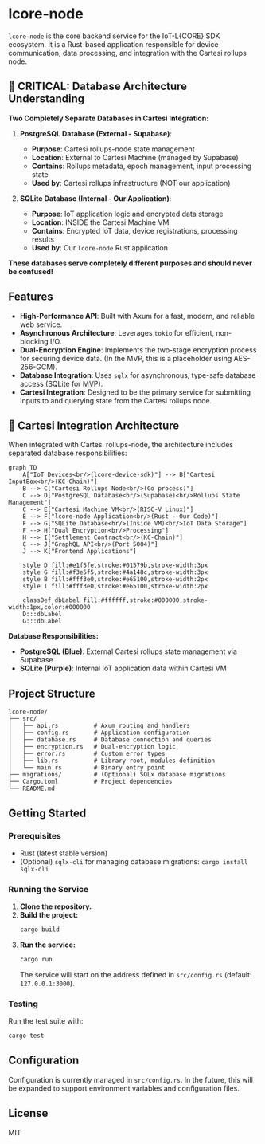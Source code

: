 # lcore-node

`lcore-node` is the core backend service for the IoT-L{CORE} SDK ecosystem. It is a Rust-based application responsible for device communication, data processing, and integration with the Cartesi rollups node.

## 🚨 **CRITICAL: Database Architecture Understanding**

**Two Completely Separate Databases in Cartesi Integration:**

1. **PostgreSQL Database (External - Supabase)**: 
   - **Purpose**: Cartesi rollups-node state management
   - **Location**: External to Cartesi Machine (managed by Supabase)
   - **Contains**: Rollups metadata, epoch management, input processing state
   - **Used by**: Cartesi rollups infrastructure (NOT our application)

2. **SQLite Database (Internal - Our Application)**:
   - **Purpose**: IoT application logic and encrypted data storage  
   - **Location**: INSIDE the Cartesi Machine VM
   - **Contains**: Encrypted IoT data, device registrations, processing results
   - **Used by**: Our `lcore-node` Rust application

**These databases serve completely different purposes and should never be confused!**

## Features

-   **High-Performance API**: Built with Axum for a fast, modern, and reliable web service.
-   **Asynchronous Architecture**: Leverages `tokio` for efficient, non-blocking I/O.
-   **Dual-Encryption Engine**: Implements the two-stage encryption process for securing device data. (In the MVP, this is a placeholder using AES-256-GCM).
-   **Database Integration**: Uses `sqlx` for asynchronous, type-safe database access (SQLite for MVP).
-   **Cartesi Integration**: Designed to be the primary service for submitting inputs to and querying state from the Cartesi rollups node.

## 🔄 **Cartesi Integration Architecture**

When integrated with Cartesi rollups-node, the architecture includes separated database responsibilities:

```mermaid
graph TD
    A["IoT Devices<br/>(lcore-device-sdk)"] --> B["Cartesi InputBox<br/>(KC-Chain)"]
    B --> C["Cartesi Rollups Node<br/>(Go process)"]
    C --> D["PostgreSQL Database<br/>(Supabase)<br/>Rollups State Management"]
    C --> E["Cartesi Machine VM<br/>(RISC-V Linux)"]
    E --> F["lcore-node Application<br/>(Rust - Our Code)"]
    F --> G["SQLite Database<br/>(Inside VM)<br/>IoT Data Storage"]
    F --> H["Dual Encryption<br/>Processing"]
    H --> I["Settlement Contract<br/>(KC-Chain)"]
    C --> J["GraphQL API<br/>(Port 5004)"]
    J --> K["Frontend Applications"]
    
    style D fill:#e1f5fe,stroke:#01579b,stroke-width:3px
    style G fill:#f3e5f5,stroke:#4a148c,stroke-width:3px
    style B fill:#fff3e0,stroke:#e65100,stroke-width:2px
    style I fill:#fff3e0,stroke:#e65100,stroke-width:2px
    
    classDef dbLabel fill:#ffffff,stroke:#000000,stroke-width:1px,color:#000000
    D:::dbLabel
    G:::dbLabel
```

**Database Responsibilities:**
- **PostgreSQL (Blue)**: External Cartesi rollups state management via Supabase
- **SQLite (Purple)**: Internal IoT application data within Cartesi VM

## Project Structure

```
lcore-node/
├── src/
│   ├── api.rs          # Axum routing and handlers
│   ├── config.rs       # Application configuration
│   ├── database.rs     # Database connection and queries
│   ├── encryption.rs   # Dual-encryption logic
│   ├── error.rs        # Custom error types
│   ├── lib.rs          # Library root, modules definition
│   └── main.rs         # Binary entry point
├── migrations/         # (Optional) SQLx database migrations
├── Cargo.toml          # Project dependencies
└── README.md
```

## Getting Started

### Prerequisites

-   Rust (latest stable version)
-   (Optional) `sqlx-cli` for managing database migrations: `cargo install sqlx-cli`

### Running the Service

1.  **Clone the repository.**
2.  **Build the project:**
    ```bash
    cargo build
    ```
3.  **Run the service:**
    ```bash
    cargo run
    ```
    The service will start on the address defined in `src/config.rs` (default: `127.0.0.1:3000`).

### Testing

Run the test suite with:

```bash
cargo test
```

## Configuration

Configuration is currently managed in `src/config.rs`. In the future, this will be expanded to support environment variables and configuration files.

## License

MIT
